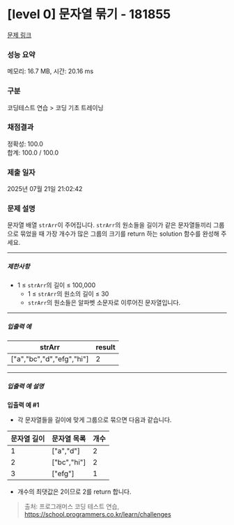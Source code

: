 # [level 0] 문자열 묶기 - 181855 

[문제 링크](https://school.programmers.co.kr/learn/courses/30/lessons/181855) 

### 성능 요약

메모리: 16.7 MB, 시간: 20.16 ms

### 구분

코딩테스트 연습 > 코딩 기초 트레이닝

### 채점결과

정확성: 100.0<br/>합계: 100.0 / 100.0

### 제출 일자

2025년 07월 21일 21:02:42

### 문제 설명

<p>문자열 배열 <code>strArr</code>이 주어집니다. <code>strArr</code>의 원소들을 길이가 같은 문자열들끼리 그룹으로 묶었을 때 가장 개수가 많은 그룹의 크기를 return 하는 solution 함수를 완성해 주세요.</p>

<hr>

<h5>제한사항</h5>

<ul>
<li>1 ≤ <code>strArr</code>의 길이 ≤ 100,000

<ul>
<li>1 ≤ <code>strArr</code>의 원소의 길이 ≤ 30</li>
<li><code>strArr</code>의 원소들은 알파벳 소문자로 이루어진 문자열입니다.</li>
</ul></li>
</ul>

<hr>

<h5>입출력 예</h5>
<table class="table">
        <thead><tr>
<th>strArr</th>
<th>result</th>
</tr>
</thead>
        <tbody><tr>
<td>["a","bc","d","efg","hi"]</td>
<td>2</td>
</tr>
</tbody>
      </table>
<hr>

<h5>입출력 예 설명</h5>

<p><strong>입출력 예 #1</strong></p>

<ul>
<li>각 문자열들을 길이에 맞게 그룹으로 묶으면 다음과 같습니다.</li>
</ul>
<table class="table">
        <thead><tr>
<th>문자열 길이</th>
<th>문자열 목록</th>
<th>개수</th>
</tr>
</thead>
        <tbody><tr>
<td>1</td>
<td>["a","d"]</td>
<td>2</td>
</tr>
<tr>
<td>2</td>
<td>["bc","hi"]</td>
<td>2</td>
</tr>
<tr>
<td>3</td>
<td>["efg"]</td>
<td>1</td>
</tr>
</tbody>
      </table>
<ul>
<li>개수의 최댓값은 2이므로 2를 return 합니다.</li>
</ul>


> 출처: 프로그래머스 코딩 테스트 연습, https://school.programmers.co.kr/learn/challenges